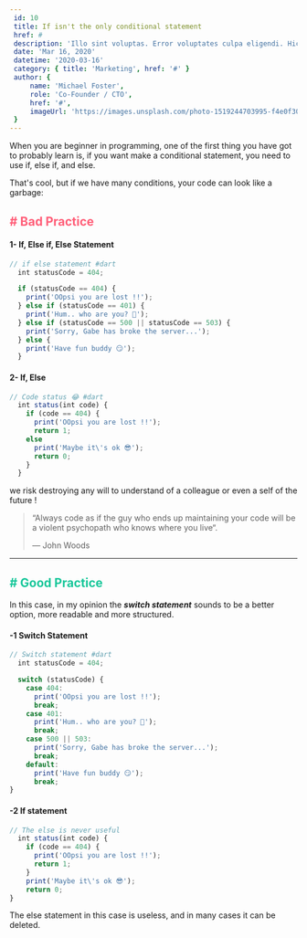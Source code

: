 ```yaml
---
 id: 10
 title: If isn't the only conditional statement
 href: #
 description: 'Illo sint voluptas. Error voluptates culpa eligendi. Hic vel totam vitae illo. Non aliquid explicabo necessitatibus unde. Sed exercitationem placeat consectetur nulla deserunt vel iusto corrupti dicta laboris incididunt.'
 date: 'Mar 16, 2020'
 datetime: '2020-03-16'
 category: { title: 'Marketing', href: '#' }
 author: {
     name: 'Michael Foster',
     role: 'Co-Founder / CTO',
     href: '#',
     imageUrl: 'https://images.unsplash.com/photo-1519244703995-f4e0f30006d5?ixlib=rb-1.2.1&ixid=eyJhcHBfaWQiOjEyMDd9&auto=format&fit=facearea&facepad=2&w=256&h=256&q=80',
 }
---
```


When you are beginner in programming, one of the first thing you have got to probably learn is, if you want make a conditional statement, you need to use if, else if, and else.

That's cool, but if we have many conditions, your code can look like a garbage:

<h2 style="color: #ff5e78"># Bad Practice</h2>

#### 1-  **If, Else if, Else Statement**

```js
// if else statement #dart
  int statusCode = 404;

  if (statusCode == 404) {
    print('OOpsi you are lost !!');
  } else if (statusCode == 401) {
    print('Hum.. who are you? 🤭');
  } else if (statusCode == 500 || statusCode == 503) {
    print('Sorry, Gabe has broke the server...');
  } else {
    print('Have fun buddy 😏');
  }

```
#### 2- **If, Else**

```js
// Code status 😂 #dart
  int status(int code) {
    if (code == 404) {
      print('OOpsi you are lost !!');
      return 1;
    else
      print('Maybe it\'s ok 😎');
      return 0;
    }
  }
```

we risk destroying any will to understand of a colleague or even a self of the future !

> “Always code as if the guy who ends up maintaining your code will be a violent psychopath who knows where you live“.
>
>― John Woods

---

<h2 style="color: #18C79A"># Good Practice</h2>

In this case, in my opinion the ***switch statement*** sounds to be a better option, more readable and more structured.

#### -1 **Switch Statement**
```js
// Switch statement #dart
  int statusCode = 404;

  switch (statusCode) {
    case 404:
      print('OOpsi you are lost !!');
      break;
    case 401:
      print('Hum.. who are you? 🤭');
      break;
    case 500 || 503:
      print('Sorry, Gabe has broke the server...');
      break;
    default:
      print('Have fun buddy 😏');
      break;
}
```

#### -2 **If statement**

```js
// The else is never useful
  int status(int code) {
    if (code == 404) {
      print('OOpsi you are lost !!');
      return 1;
    }
    print('Maybe it\'s ok 😎');
    return 0;
}
```

The else statement in this case is useless, and in many cases it can be deleted.
